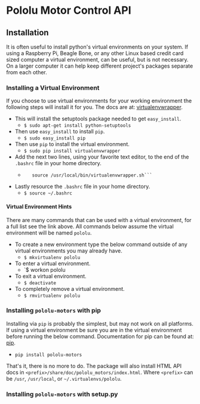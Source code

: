 # Pololu Motor Control API

## Installation

It is often useful to install python's virtual environments on your system. 
If using a Raspberry Pi, Beagle Bone, or any other Linux based credit card
sized computer a virtual environment, can be useful, but is not necessary. On 
a larger computer it can help keep different project's packages separate from 
each other.

### Installing a Virtual Environment
If you choose to use virtual environments for your working environment the 
following steps will install it for you. The docs are at: 
[virtualenvwrapper](https://virtualenvwrapper.readthedocs.org/en/latest/).

  * This will install the setuptools package needed to get `easy_install`.
    * `$ sudo apt-get install python-setuptools`
  * Then use `easy_install` to install `pip`.
    * `$ sudo easy_install pip`
  * Then use `pip` to install the virtual environment.
    * `$ sudo pip install virtualenvwrapper`
  * Add the next two lines, using your favorite text editor, to the end of the
    `.bashrc` file in your home directory. 
    * ```# Setup the Python virtual environment.
         source /usr/local/bin/virtualenvwrapper.sh```
  * Lastly resource the `.bashrc` file in your home directory.
    * `$ source ~/.bashrc`

#### Virtual Environment Hints

There are many commands that can be used with a virtual environment, for a 
full list see the link above. All commands below assume the virtual 
environment will be named `pololu`.

  * To create a new environment type the below command outside of any virtual 
    environments you may already have.
    * `$ mkvirtualenv pololu`
  * To enter a virtual environment.
    * `$ workon pololu
  * To exit a virtual environment.
    * `$ deactivate`
  * To completely remove a virtual environment.
    * `$ rmvirtualenv pololu`

### Installing `pololu-motors` with pip

Installing via `pip` is probably the simplest, but may not work on all 
platforms. If using a virtual environment be sure you are in the virtual 
environment before running the below command. Documentation for pip can be
found at: [pip](https://pip.pypa.io/en/latest/).

  * `pip install pololu-motors`

That's it, there is no more to do. The package will also install HTML API docs 
in `<prefix>/share/doc/pololu_motors/index.html`. Where `<prefix>` can be 
`/usr`, `/usr/local`, or `~/.virtualenvs/pololu`.

### Installing `pololu-motors` with setup.py

